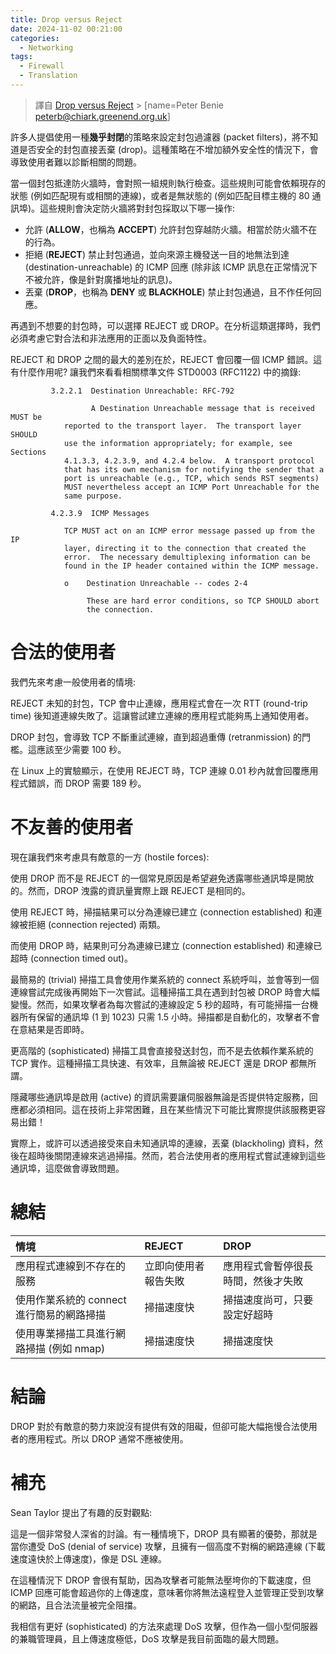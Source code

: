 ```yaml
---
title: Drop versus Reject
date: 2024-11-02 00:21:00
categories:
  - Networking
tags:
  - Firewall
  - Translation
---
```


> 譯自 [Drop versus Reject](https://www.chiark.greenend.org.uk/~peterb/network/drop-vs-reject) > [name=Peter Benie <peterb@chiark.greenend.org.uk>]

許多人提倡使用一種**幾乎封閉**的策略來設定封包過濾器 (packet filters)，將不知道是否安全的封包直接丟棄 (drop)。這種策略在不增加額外安全性的情況下，會導致使用者難以診斷相關的問題。

當一個封包抵達防火牆時，會對照一組規則執行檢查。這些規則可能會依賴現存的狀態 (例如匹配現有或相關的連線)，或者是無狀態的 (例如匹配目標主機的 80 通訊埠)。這些規則會決定防火牆將對封包採取以下哪一操作:

- 允許 (**ALLOW**，也稱為 **ACCEPT**)
  允許封包穿越防火牆。相當於防火牆不在的行為。
- 拒絕 (**REJECT**)
  禁止封包通過，並向來源主機發送一目的地無法到達 (destination-unreachable) 的 ICMP 回應 (除非該 ICMP 訊息在正常情況下不被允許，像是針對廣播地址的訊息)。
- 丟棄 (**DROP**，也稱為 **DENY** 或 **BLACKHOLE**)
  禁止封包通過，且不作任何回應。

再遇到不想要的封包時，可以選擇 REJECT 或 DROP。在分析這類選擇時，我們必須考慮它對合法和非法應用的正面以及負面特性。

REJECT 和 DROP 之間的最大的差別在於，REJECT 會回覆一個 ICMP 錯誤。這有什麼作用呢? 讓我們來看看相關標準文件 STD0003 (RFC1122) 中的摘錄:

```
         3.2.2.1  Destination Unreachable: RFC-792

                  A Destination Unreachable message that is received MUST be
            reported to the transport layer.  The transport layer SHOULD
            use the information appropriately; for example, see Sections
            4.1.3.3, 4.2.3.9, and 4.2.4 below.  A transport protocol
            that has its own mechanism for notifying the sender that a
            port is unreachable (e.g., TCP, which sends RST segments)
            MUST nevertheless accept an ICMP Port Unreachable for the
            same purpose.

         4.2.3.9  ICMP Messages

            TCP MUST act on an ICMP error message passed up from the IP
            layer, directing it to the connection that created the
            error.  The necessary demultiplexing information can be
            found in the IP header contained within the ICMP message.

            o    Destination Unreachable -- codes 2-4

                 These are hard error conditions, so TCP SHOULD abort
                 the connection.

```

# 合法的使用者

我們先來考慮一般使用者的情境:

REJECT 未知的封包，TCP 會中止連線，應用程式會在一次 RTT (round-trip time) 後知道連線失敗了。這讓嘗試建立連線的應用程式能夠馬上通知使用者。

DROP 封包，會導致 TCP 不斷重試連線，直到超過重傳 (retranmission) 的門檻。這應該至少需要 100 秒。

在 Linux 上的實驗顯示，在使用 REJECT 時，TCP 連線 0.01 秒內就會回覆應用程式錯誤，而 DROP 需要 189 秒。

# 不友善的使用者

現在讓我們來考慮具有敵意的一方 (hostile forces):

使用 DROP 而不是 REJECT 的一個常見原因是希望避免透露哪些通訊埠是開放的。然而，DROP 洩露的資訊量實際上跟 REJECT 是相同的。

使用 REJECT 時，掃描結果可以分為連線已建立 (connection established) 和連線被拒絕 (connection rejected) 兩類。

而使用 DROP 時，結果則可分為連線已建立 (connection established) 和連線已超時 (connection timed out)。

最簡易的 (trivial) 掃描工具會使用作業系統的 connect 系統呼叫，並會等到一個連線嘗試完成後再開始下一次嘗試。這種掃描工具在遇到封包被 DROP 時會大幅變慢。然而，如果攻擊者為每次嘗試的連線設定 5 秒的超時，有可能掃描一台機器所有保留的通訊埠 (1 到 1023) 只需 1.5 小時。掃描都是自動化的，攻擊者不會在意結果是否即時。

更高階的 (sophisticated) 掃描工具會直接發送封包，而不是去依賴作業系統的 TCP 實作。這種掃描工具快速、有效率，且無論被 REJECT 還是 DROP 都無所謂。

隱藏哪些通訊埠是啟用 (active) 的資訊需要讓伺服器無論是否提供特定服務，回應都必須相同。這在技術上非常困難，且在某些情況下可能比實際提供該服務更容易出錯！

實際上，或許可以透過接受來自未知通訊埠的連線，丟棄 (blackholing) 資料，然後在超時後關閉連線來逃過掃描。然而，若合法使用者的應用程式嘗試連線到這些通訊埠，這麼做會導致問題。

# 總結

| **情境**                                  | **REJECT**           | **DROP**                           |
| :---------------------------------------- | :------------------- | :--------------------------------- |
| 應用程式連線到不存在的服務                | 立即向使用者報告失敗 | 應用程式會暫停很長時間，然後才失敗 |
| 使用作業系統的 connect 進行簡易的網路掃描 | 掃描速度快           | 掃描速度尚可，只要設定好超時       |
| 使用專業掃描工具進行網路掃描 (例如 nmap)  | 掃描速度快           | 掃描速度快                         |

# 結論

DROP 對於有敵意的勢力來說沒有提供有效的阻礙，但卻可能大幅拖慢合法使用者的應用程式。所以 DROP 通常不應被使用。

# 補充

Sean Taylor 提出了有趣的反對觀點:

這是一個非常發人深省的討論。有一種情境下，DROP 具有顯著的優勢，那就是當你遭受 DoS (denial of service) 攻擊，且擁有一個高度不對稱的網路連線 (下載速度遠快於上傳速度)，像是 DSL 連線。

在這種情況下 DROP 會很有幫助，因為攻擊者可能無法壓垮你的下載速度，但 ICMP 回應可能會超過你的上傳速度，意味著你將無法遠程登入並管理正受到攻擊的網路，且合法流量被完全阻擋。

我相信有更好 (sophisticated) 的方法來處理 DoS 攻擊，但作為一個小型伺服器的兼職管理員，且上傳速度極低，DoS 攻擊是我目前面臨的最大問題。
